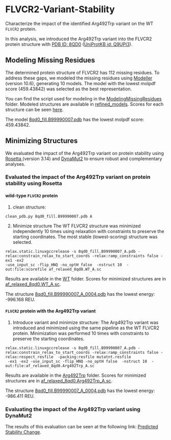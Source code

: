 # FLVCR2-Variant-Stability
Characterize the impact of the identified Arg492Trp variant on the WT `FLVCR2` protein.

In this analysis, we introduced the Arg492Trp variant into the FLVCR2 protein structure with <a href='https://www.rcsb.org/structure/8QD0'>PDB ID: 8QD0</a> (<a href='https://www.uniprot.org/uniprotkb/Q9UPI3/entry'>UniProtKB id: Q9UPI3</a>).

## Modeling Missing Residues
The determined protein structure of FLVCR2 has 112 missing residues. To address these gaps, we modeled the missing residues using <a href='https://salilab.org/modeller/'>Modeller</a> (version 10.6), generating 10 models. The model with the lowest molpdf score (459.43842) was selected as the best representation.

You can find the script used for modeling in the <a href='/ModelingMissingResidues'>ModelingMissingResidues</a> folder. Modeled structures are available in <a href='ModelingMissingResidues/refined_models'>refined_models</a>. Scores for each structure can be seen <a href='/ModelingMissingResidues/refine_missing_residues.py.log#L3807'>here</a>.

The model <a href='ModelingMissingResidues/refined_models/8qd0_fill.B99990007.pdb'>8qd0_fill.B99990007.pdb</a> has the lowest molpdf score: 459.43842.

## Minimizing Structures
We evaluated the impact of the Arg492Trp variant on protein stability using <a href='https://rosettacommons.org/software/'> Rosetta </a>(version 3.14) and <a href='https://biosig.lab.uq.edu.au/dynamut2/'>DynaMut2</a> to ensure robust and complementary analyses.

### Evaluated the impact of the Arg492Trp variant on protein stability using Rosetta
#### wild-type `FLVCR2` protein
1. clean structure:
```
clean_pdb.py 8qd0_fill.B99990007.pdb A
``` 
2. Minimize structure
The WT FLVCR2 structure was minimized independently 10 times using relaxation with constraints to preserve the starting coordinates.
The most stable (lowest-scoring) structure was selected.
```
relax.static.linuxgccrelease -s 8qd0_fill.B99990007_A.pdb -relax:constrain_relax_to_start_coords -relax:ramp_constraints false -ex1 -ex2 
-use_input_sc -flip_HNQ -no_optH false  -nstruct 10  -out:file:scorefile af_relaxed_8qd0.WT_A.sc
```
Results are available in the <a href='/MinimizingStructures/WT'>WT</a> folder. Scores for minimized structures are in <a href='MinimizingStructures/WT/af_relaxed_8qd0.WT_A.sc'>af_relaxed_8qd0.WT_A.sc</a>.

The structure <a href='/MinimizingStructures/WT/8qd0_fill.B99990007_A_0004.pdb'>8qd0_fill.B99990007_A_0004.pdb</a> has the lowest energy: -996.168 REU.

#### `FLVCR2` protein with the Arg492Trp variant
1. Introduce variant and minimize structure:
The Arg492Trp variant was introduced and minimized using the same pipeline as the WT FLVCR2 protein. Minimization was performed 10 times with constraints to preserve the starting coordinates.
```
relax.static.linuxgccrelease -s 8qd0_fill.B99990007_A.pdb -relax:constrain_relax_to_start_coords -relax:ramp_constraints false -relax:respect_resfile  -packing:resfile mutatnt.resfile  
 -ex1 -ex2 -use_input_sc -flip_HNQ -no_optH false  -nstruct 10  -out:file:af_relaxed_8qd0.Arg492Trp_A.sc
```
Results are available in the <a href='/MinimizingStructures/Arg492Trp'>Arg492Trp</a> folder. Scores for minimized structures are in <a href='MinimizingStructures/Arg492Trp/af_relaxed_8qd0.Arg492Trp_A.sc'>af_relaxed_8qd0.Arg492Trp_A.sc</a>.

The structure <a href='/MinimizingStructures/Arg492Trp/8qd0_fill.B99990007_A_0004.pdb'>8qd0_fill.B99990007_A_0004.pdb</a> has the lowest energy: -986.411 REU.

### Evaluating the impact of the Arg492Trp variant using DynaMut2
The results of this evaluation can be seen at the following link: <a href='https://biosig.lab.uq.edu.au/dynamut2/results_prediction/173491533976'>Predicted Stability Change</a>.
